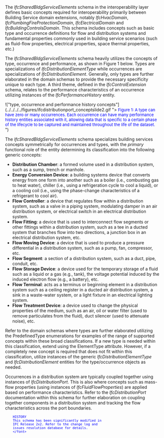 ﻿The _IfcSharedBldgServiceElements_ schema in the interoperability layer defines basic concepts required for interoperability primarily between Building Service domain extensions, notably _IfcHvacDomain_, _IfcPlumbingFireProtectionDomain_, _IfcElectricalDomain_ and _IfcBuildingControlsDomain_. This schema includes concepts such as basic type and occurrence definitions for flow and distribution systems and fundamental properties commonly used in building service scenarios (such as fluid-flow properties, electrical properties, space thermal properties, etc.)

The _IfcSharedBldgServiceElements_ schema heavily utilizes the concepts of type, occurrence and performance, as shown in Figure 1 below. Types are specializations of _IfcDistributionElementType_ while occurrences are specializations of _IfcDistributionElement_. Generally, only types are further elaborated in the domain schemas to provide the necessary specificity unique to each type. A third theme, defined in the _IfcControlExtension_ schema, relates to the performance characteristics of an occurrence utilizing instances of the _IfcPerformanceHistory_ entity.

!["type, occurrence and performance history concepts"](../../../../figures/ifcdistributionport_conceptslide2.gif "> <font color="#0000ff" size="-1">
Figure 1: A type can have zero or many occurrences. Each occurrence can have many performance history entities associated with it, allowing data that is specific to a certain phase of the lifecycle to be captured and maintained throughout the life of the dataset.
	    </font>")

The _IfcSharedBldgServiceElements_ schema specializes building services concepts symmetrically for occurrences and types, with the _primary_ functional role of the entity determining its classification into the following generic concepts:

* **Distribution Chamber**: a formed volume used in a distribution system, such as a sump, trench or manhole.
* **Energy Conversion Device**: a building systems device that converts energy from one form into another such as a boiler (i.e., combusting gas to heat water), chiller (i.e., using a refrigeration cycle to cool a liquid), or a cooling coil (i.e., using the phase-change characteristics of a refrigerant to cool air).
* **Flow Controller**: a device that regulates flow within a distribution system, such as a valve in a piping system, modulating damper in an air distribution system, or electrical switch in an electrical distribution system.
* **Flow Fitting**: a device that is used to interconnect flow segments or other fittings within a distribution system, such as a tee in a ducted system that branches flow into two directions, a junction box in an electrical distribution system, etc.
* **Flow Moving Device**: a device that is used to produce a pressure differential in a distribution system, such as a pump, fan, compressor, etc.
* **Flow Segment**: a section of a distribution system, such as a duct, pipe, conduit, etc.
* **Flow Storage Device**: a device used for the temporary storage of a fluid such as a liquid or a gas (e.g., tank), the voltage potential induced by the induced electron flow (e.g., a battery), etc.
* **Flow Terminal**: acts as a terminus or beginning element in a distribution system such as a ceiling register in a ducted air distribution system, a sink in a waste-water system, or a light fixture in an electrical lighting system.
* **Flow Treatment Device**: a device used to change the physical properties of the medium, such as an air, oil or water filter (used to remove particulates from the fluid), duct silencer (used to attenuate noise), etc.

Refer to the domain schemas where types are further elaborated utilizing the PredefinedType enumerations for examples of the range of supported concepts within these broad classifications. If a new type is needed within this classification, extend using the ElementType attribute. However, if a completely new concept is required that does not fit within this classification, utilize instances of the generic _IfcDistributionElementType_ and _IfcDistributionElement_ entities for the type/occurrence objects as needed.

Occurrences in a distribution system are typically coupled together using instances of _IfcDistributionPort_. This is also where concepts such as mass-flow properties (using instances of _IfcFluidFlowProperties_) are applied based on performance characteristics. Refer to the _IfcDistributionPort_ documentation within this schema for further elaboration on coupling together components in a distribution system and tracking the flow characteristics across the port boundaries.

> <font color="#0000ff" size="-1">
        HISTORY
        This schema has been significantly modified in 
        IFC Release 2x2. Refer to the change log and
        issues resolution database for details.
	    </font>